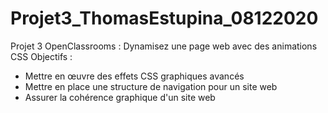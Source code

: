 # Projet3_ThomasEstupina_08122020
Projet 3 OpenClassrooms : Dynamisez une page web avec des animations CSS
Objectifs : 
- Mettre en œuvre des effets CSS graphiques avancés
- Mettre en place une structure de navigation pour un site web
- Assurer la cohérence graphique d'un site web
